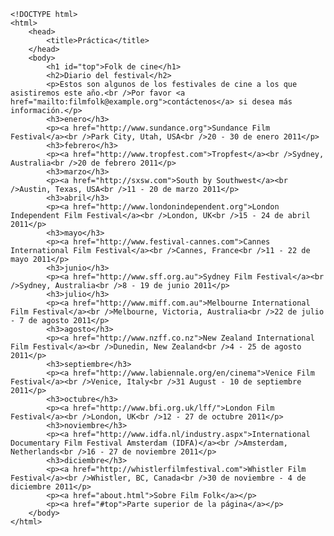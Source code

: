<code>
&lt;!DOCTYPE html&gt;
&lt;html&gt;
    &lt;head&gt;
        &lt;title&gt;Práctica&lt;/title&gt;
    &lt;/head&gt;
    &lt;body&gt;
        &lt;h1 id="top"&gt;Folk de cine&lt;/h1&gt;
        &lt;h2&gt;Diario del festival&lt;/h2&gt;
        &lt;p&gt;Estos son algunos de los festivales de cine a los que asistiremos este año.&lt;br /&gt;Por favor &lt;a href="mailto:filmfolk@example.org"&gt;contáctenos&lt;/a&gt; si desea más información.&lt;/p&gt;
        &lt;h3&gt;enero&lt;/h3&gt;
        &lt;p&gt;&lt;a href="http://www.sundance.org"&gt;Sundance Film Festival&lt;/a&gt;&lt;br /&gt;Park City, Utah, USA&lt;br /&gt;20 - 30 de enero 2011&lt;/p&gt;
        &lt;h3&gt;febrero&lt;/h3&gt;
        &lt;p&gt;&lt;a href="http://www.tropfest.com"&gt;Tropfest&lt;/a&gt;&lt;br /&gt;Sydney, Australia&lt;br /&gt;20 de febrero 2011&lt;/p&gt;
        &lt;h3&gt;marzo&lt;/h3&gt;
        &lt;p&gt;&lt;a href="http://sxsw.com"&gt;South by Southwest&lt;/a&gt;&lt;br /&gt;Austin, Texas, USA&lt;br /&gt;11 - 20 de marzo 2011&lt;/p&gt;
        &lt;h3&gt;abril&lt;/h3&gt;
        &lt;p&gt;&lt;a href="http://www.londonindependent.org"&gt;London Independent Film Festival&lt;/a&gt;&lt;br /&gt;London, UK&lt;br /&gt;15 - 24 de abril 2011&lt;/p&gt;
        &lt;h3&gt;mayo&lt;/h3&gt;
        &lt;p&gt;&lt;a href="http://www.festival-cannes.com"&gt;Cannes International Film Festival&lt;/a&gt;&lt;br /&gt;Cannes, France&lt;br /&gt;11 - 22 de mayo 2011&lt;/p&gt;
        &lt;h3&gt;junio&lt;/h3&gt;
        &lt;p&gt;&lt;a href="http://www.sff.org.au"&gt;Sydney Film Festival&lt;/a&gt;&lt;br /&gt;Sydney, Australia&lt;br /&gt;8 - 19 de junio 2011&lt;/p&gt;
        &lt;h3&gt;julio&lt;/h3&gt;
        &lt;p&gt;&lt;a href="http://www.miff.com.au"&gt;Melbourne International Film Festival&lt;/a&gt;&lt;br /&gt;Melbourne, Victoria, Australia&lt;br /&gt;22 de julio - 7 de agosto 2011&lt;/p&gt;
        &lt;h3&gt;agosto&lt;/h3&gt;
        &lt;p&gt;&lt;a href="http://www.nzff.co.nz"&gt;New Zealand International Film Festival&lt;/a&gt;&lt;br /&gt;Dunedin, New Zealand&lt;br /&gt;4 - 25 de agosto 2011&lt;/p&gt;
        &lt;h3&gt;septiembre&lt;/h3&gt;
        &lt;p&gt;&lt;a href="http://www.labiennale.org/en/cinema"&gt;Venice Film Festival&lt;/a&gt;&lt;br /&gt;Venice, Italy&lt;br /&gt;31 August - 10 de septiembre 2011&lt;/p&gt;
        &lt;h3&gt;octubre&lt;/h3&gt;
        &lt;p&gt;&lt;a href="http://www.bfi.org.uk/lff/"&gt;London Film Festival&lt;/a&gt;&lt;br /&gt;London, UK&lt;br /&gt;12 - 27 de octubre 2011&lt;/p&gt;
        &lt;h3&gt;noviembre&lt;/h3&gt;
        &lt;p&gt;&lt;a href="http://www.idfa.nl/industry.aspx"&gt;International Documentary Film Festival Amsterdam (IDFA)&lt;/a&gt;&lt;br /&gt;Amsterdam, Netherlands&lt;br /&gt;16 - 27 de noviembre 2011&lt;/p&gt;
        &lt;h3&gt;diciembre&lt;/h3&gt;
        &lt;p&gt;&lt;a href="http://whistlerfilmfestival.com"&gt;Whistler Film Festival&lt;/a&gt;&lt;br /&gt;Whistler, BC, Canada&lt;br /&gt;30 de noviembre - 4 de diciembre 2011&lt;/p&gt;
        &lt;p&gt;&lt;a href="about.html"&gt;Sobre Film Folk&lt;/a&gt;&lt;/p&gt;
        &lt;p&gt;&lt;a href="#top"&gt;Parte superior de la página&lt;/a&gt;&lt;/p&gt;
    &lt;/body&gt;
&lt;/html&gt;
</code>